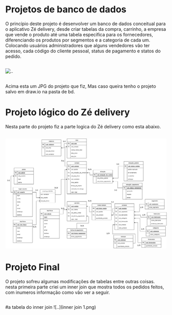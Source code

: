 # Projetos de banco de dados


O princípio deste projeto é desenvolver um banco de dados conceitual para o aplicativo Zé delivery, desde criar tabelas da compra, carrinho, a empresa que vende o produto até uma tabela especifica para os fornecedores, diferenciando os produtos por segmentos e a categoria de cada um.
Colocando usuários administradores que alguns vendedores vão ter acesso, cada código do cliente pessoal, status de pagamento e statos do pedido.

##


![..](zeDelivery/zédelivery.drawio.png)

##

Acima esta um JPG do projeto que fiz, Mas caso queira tenho o projeto salvo em draw.io na pasta de bd.
##

# Projeto lógico do Zé delivery

Nesta parte do projeto fiz a parte logica do Zé delivery como esta abaixo. 

##

![..](zeDelivery/zeDeliveryLogico.drawio.png)


##

# Projeto Final 

O projeto sofreu algumas modificações de tabelas entre outras coisas.
nesta primeira parte criei um inner join que mostra todos os pedidos feitos, com inumeros informação como vão ver a seguir.

##
#a tabela do inner join
![..](inner join 1.png)

##



